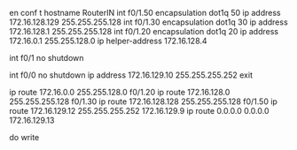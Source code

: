 en
conf t
hostname RouterIN
int f0/1.50
encapsulation dot1q 50
ip address 172.16.128.129 255.255.255.128
int f0/1.30
encapsulation dot1q 30
ip address 172.16.128.1 255.255.255.128
int f0/1.20
encapsulation dot1q 20
ip address 172.16.0.1 255.255.128.0
ip helper-address 172.16.128.4

int f0/1
no shutdown

int f0/0
no shutdown
ip address 172.16.129.10 255.255.255.252
exit

ip route 172.16.0.0 255.255.128.0 f0/1.20
ip route 172.16.128.0 255.255.255.128 f0/1.30
ip route 172.16.128.128 255.255.255.128 f0/1.50
ip route 172.16.129.12 255.255.255.252 172.16.129.9
ip route 0.0.0.0 0.0.0.0 172.16.129.13

do write
